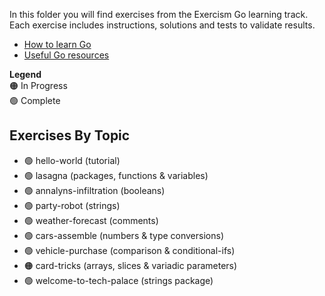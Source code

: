 In this folder you will find exercises from the Exercism Go learning track. Each exercise includes instructions, solutions and tests to validate results.

* [How to learn Go](https://exercism.org/docs/tracks/go/learning)
* [Useful Go resources](https://exercism.org/docs/tracks/go/resources)

**Legend**<!--🔴🟠🔵-->  
🟠 In Progress  
🟢 Complete

## Exercises By Topic

* 🟢 hello-world (tutorial)
* 🟢 lasagna (packages, functions & variables)
* 🟢 annalyns-infiltration (booleans)
* 🟢 party-robot (strings)
* 🟢 weather-forecast (comments)
* 🟢 cars-assemble (numbers & type conversions)
* 🟢 vehicle-purchase (comparison & conditional-ifs)
* 🟠 card-tricks (arrays, slices & variadic parameters)
* 🟢 welcome-to-tech-palace (strings package)

